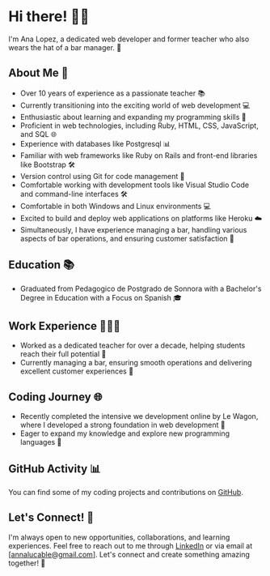 # Hi there! 👋🌟

I'm Ana Lopez, a dedicated web developer and former teacher who also wears the hat of a bar manager. 🚀

## About Me 📌

- Over 10 years of experience as a passionate teacher 📚
- Currently transitioning into the exciting world of web development 💻
- Enthusiastic about learning and expanding my programming skills 🌱
- Proficient in web technologies, including Ruby, HTML, CSS, JavaScript, and SQL 🌐
- Experience with databases like Postgresql 📊
- Familiar with web frameworks like Ruby on Rails and front-end libraries like Bootstrap 🛠️
- Version control using Git for code management 📂
- Comfortable working with development tools like Visual Studio Code and command-line interfaces 🛠️
- Comfortable in both Windows and Linux environments 💻
- Excited to build and deploy web applications on platforms like Heroku ☁️
- Simultaneously, I have experience managing a bar, handling various aspects of bar operations, and ensuring customer satisfaction 🍻

## Education 📚

- Graduated from Pedagogico de Postgrado de Sonnora with a Bachelor's Degree in Education with a Focus on Spanish 🎓

## Work Experience 👩‍🏫🍻

- Worked as a dedicated teacher for over a decade, helping students reach their full potential 🏫
- Currently managing a bar, ensuring smooth operations and delivering excellent customer experiences 🍹

## Coding Journey 🌐

- Recently completed the intensive we development online by Le Wagon, where I developed a strong foundation in web development 💪
- Eager to expand my knowledge and explore new programming languages 🌟

## GitHub Activity 📊

You can find some of my coding projects and contributions on [GitHub](https://github.com//AnaLopezRdz).

## Let's Connect! 🤝

I'm always open to new opportunities, collaborations, and learning experiences. Feel free to reach out to me through [LinkedIn](https://www.linkedin.com/in/analu-lopez/) or via email at [annalucable@gmail.com]. Let's connect and create something amazing together! 📩
